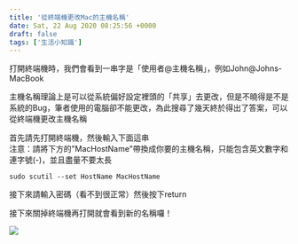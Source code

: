 ```yaml
---
title: '從終端機更改Mac的主機名稱'
date: Sat, 22 Aug 2020 08:25:56 +0000
draft: false
tags: ['生活小知識']
---
```


打開終端機時，我們會看到一串字是「使用者@主機名稱」，例如John@Johns-MacBook  
  
主機名稱理論上是可以從系統偏好設定裡頭的「共享」去更改，但是不曉得是不是系統的Bug，筆者使用的電腦卻不能更改，為此搜尋了幾天終於得出了答案，可以從終端機更改主機名稱

  
首先請先打開終端機，然後輸入下面這串  
注意：請將下方的"MacHostName"帶換成你要的主機名稱，只能包含英文數字和連字號(-)，並且盡量不要太長

```
sudo scutil --set HostName MacHostName
```

接下來請輸入密碼（看不到很正常）然後按下return

接下來關掉終端機再打開就會看到新的名稱囉！

![](https://static.yiy.tw/media/blog/2020082208224152.png)